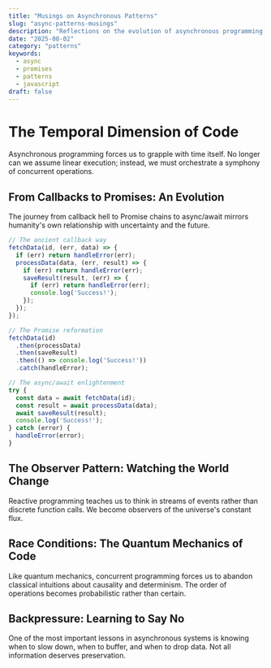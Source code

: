 ```yaml
---
title: "Musings on Asynchronous Patterns"
slug: "async-patterns-musings"
description: "Reflections on the evolution of asynchronous programming patterns and their philosophical implications."
date: "2025-08-02"
category: "patterns"
keywords:
  - async
  - promises
  - patterns
  - javascript
draft: false
---
```


# The Temporal Dimension of Code

Asynchronous programming forces us to grapple with time itself. No longer can we assume linear execution; instead, we must orchestrate a symphony of concurrent operations.

## From Callbacks to Promises: An Evolution

The journey from callback hell to Promise chains to async/await mirrors humanity's own relationship with uncertainty and the future.

```javascript
// The ancient callback way
fetchData(id, (err, data) => {
  if (err) return handleError(err);
  processData(data, (err, result) => {
    if (err) return handleError(err);
    saveResult(result, (err) => {
      if (err) return handleError(err);
      console.log('Success!');
    });
  });
});

// The Promise reformation
fetchData(id)
  .then(processData)
  .then(saveResult)
  .then(() => console.log('Success!'))
  .catch(handleError);

// The async/await enlightenment
try {
  const data = await fetchData(id);
  const result = await processData(data);
  await saveResult(result);
  console.log('Success!');
} catch (error) {
  handleError(error);
}
```

## The Observer Pattern: Watching the World Change

Reactive programming teaches us to think in streams of events rather than discrete function calls. We become observers of the universe's constant flux.

## Race Conditions: The Quantum Mechanics of Code

Like quantum mechanics, concurrent programming forces us to abandon classical intuitions about causality and determinism. The order of operations becomes probabilistic rather than certain.

## Backpressure: Learning to Say No

One of the most important lessons in asynchronous systems is knowing when to slow down, when to buffer, and when to drop data. Not all information deserves preservation.
